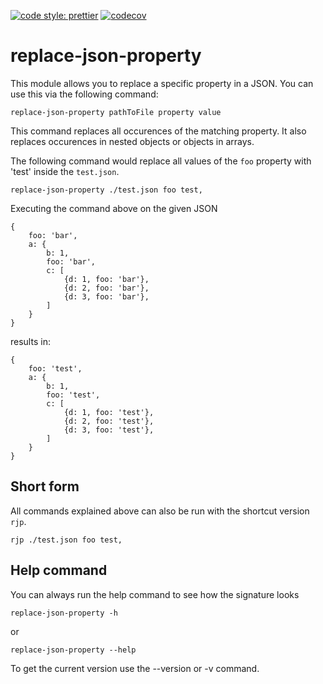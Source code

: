 [![code style: prettier](https://img.shields.io/badge/code_style-prettier-ff69b4.svg?style=flat-square)](https://github.com/prettier/prettier)
[![codecov](https://codecov.io/gh/kreuzerk/replace-json-property/branch/master/graph/badge.svg)](https://codecov.io/gh/kreuzerk/replace-json-property)

# replace-json-property
This module allows you to replace a specific property in a JSON.
You can use this via the following command:

```
replace-json-property pathToFile property value
```

This command replaces all occurences of the matching property. It also replaces
occurences in nested objects or objects in arrays.

The following command would replace all values of the `foo` property with 'test' inside the `test.json`.
```
replace-json-property ./test.json foo test,
```
Executing the command above on the given JSON
```
{
    foo: 'bar',
    a: {
        b: 1,
        foo: 'bar',
        c: [
            {d: 1, foo: 'bar'},
            {d: 2, foo: 'bar'},
            {d: 3, foo: 'bar'},
        ]
    }
}
```
results in:

```
{
    foo: 'test',
    a: {
        b: 1,
        foo: 'test',
        c: [
            {d: 1, foo: 'test'},
            {d: 2, foo: 'test'},
            {d: 3, foo: 'test'},
        ]
    }
}
```
## Short form
All commands explained above can also be run with the shortcut version `rjp`.
```
rjp ./test.json foo test,
```
## Help command
You can always run the help command to see how the signature looks
```
replace-json-property -h
```
or
```
replace-json-property --help
```
To get the current version use the --version or -v command.

